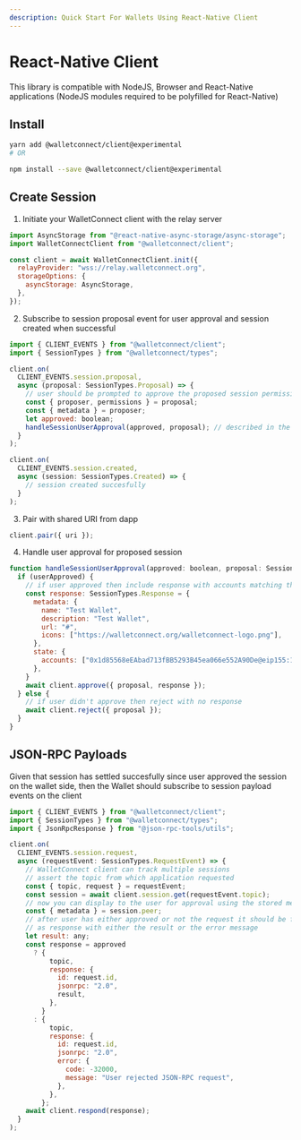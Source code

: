 ```yaml
---
description: Quick Start For Wallets Using React-Native Client
---
```


# React-Native Client

This library is compatible with NodeJS, Browser and React-Native applications (NodeJS modules required to be polyfilled for React-Native)

## Install

```bash
yarn add @walletconnect/client@experimental
# OR

npm install --save @walletconnect/client@experimental
```

## Create Session

1. Initiate your WalletConnect client with the relay server

```js
import AsyncStorage from "@react-native-async-storage/async-storage";
import WalletConnectClient from "@walletconnect/client";

const client = await WalletConnectClient.init({
  relayProvider: "wss://relay.walletconnect.org",
  storageOptions: {
    asyncStorage: AsyncStorage,
  },
});
```

2. Subscribe to session proposal event for user approval and session created when successful

```js
import { CLIENT_EVENTS } from "@walletconnect/client";
import { SessionTypes } from "@walletconnect/types";

client.on(
  CLIENT_EVENTS.session.proposal,
  async (proposal: SessionTypes.Proposal) => {
    // user should be prompted to approve the proposed session permissions displaying also dapp metadata
    const { proposer, permissions } = proposal;
    const { metadata } = proposer;
    let approved: boolean;
    handleSessionUserApproval(approved, proposal); // described in the step 4
  }
);

client.on(
  CLIENT_EVENTS.session.created,
  async (session: SessionTypes.Created) => {
    // session created succesfully
  }
);
```

3. Pair with shared URI from dapp

```js
client.pair({ uri });
```

4. Handle user approval for proposed session

```js
function handleSessionUserApproval(approved: boolean, proposal: SessionTypes.Proposal) {
  if (userApproved) {
    // if user approved then include response with accounts matching the chains and wallet metadata
    const response: SessionTypes.Response = {
      metadata: {
        name: "Test Wallet",
        description: "Test Wallet",
        url: "#",
        icons: ["https://walletconnect.org/walletconnect-logo.png"],
      },
      state: {
        accounts: ["0x1d85568eEAbad713fBB5293B45ea066e552A90De@eip155:1"],
      },
    }
    await client.approve({ proposal, response });
  } else {
    // if user didn't approve then reject with no response
    await client.reject({ proposal });
  }
}
```

## JSON-RPC Payloads

Given that session has settled succesfully since user approved the session on the wallet side, then the Wallet should subscribe to session payload events on the client

```js
import { CLIENT_EVENTS } from "@walletconnect/client";
import { SessionTypes } from "@walletconnect/types";
import { JsonRpcResponse } from "@json-rpc-tools/utils";

client.on(
  CLIENT_EVENTS.session.request,
  async (requestEvent: SessionTypes.RequestEvent) => {
    // WalletConnect client can track multiple sessions
    // assert the topic from which application requested
    const { topic, request } = requestEvent;
    const session = await client.session.get(requestEvent.topic);
    // now you can display to the user for approval using the stored metadata
    const { metadata } = session.peer;
    // after user has either approved or not the request it should be formatted
    // as response with either the result or the error message
    let result: any;
    const response = approved
      ? {
          topic,
          response: {
            id: request.id,
            jsonrpc: "2.0",
            result,
          },
        }
      : {
          topic,
          response: {
            id: request.id,
            jsonrpc: "2.0",
            error: {
              code: -32000,
              message: "User rejected JSON-RPC request",
            },
          },
        };
    await client.respond(response);
  }
);
```
